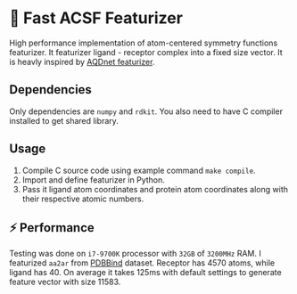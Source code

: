 # 🧪 Fast ACSF Featurizer
High performance implementation of atom-centered symmetry functions featurizer. It featurizer ligand - receptor complex into a fixed size vector. It is heavly inspired by [AQDnet featurizer](https://github.com/koji11235/AQDnet).

## Dependencies
Only dependencies are `numpy` and `rdkit`. You also need to have C compiler installed to get shared library.

## Usage
1. Compile C source code using example command `make compile`.
2. Import and define featurizer in Python.
3. Pass it ligand atom coordinates and protein atom coordinates along with their respective atomic numbers.

## ⚡ Performance
Testing was done on `i7-9700K` processor with `32GB` of `3200MHz` RAM. I featurized `aa2ar` from [PDBBind](https://www.pdbbind-plus.org.cn/) dataset. Receptor has 4570 atoms, while ligand has 40. On average it takes 125ms with default settings to generate feature vector with size 11583.
